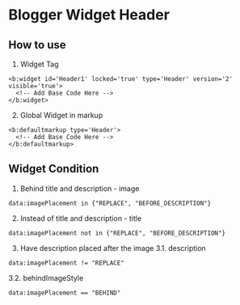 # Blogger Widget Header

## How to use
1. Widget Tag
```
<b:widget id='Header1' locked='true' type='Header' version='2' visible='true'>
  <!-- Add Base Code Here -->
</b:widget>
```

2. Global Widget in markup
```
<b:defaultmarkup type='Header'>
  <!-- Add Base Code Here -->
</b:defaultmarkup>
```

## Widget Condition
1. Behind title and description - image
```
data:imagePlacement in {"REPLACE", "BEFORE_DESCRIPTION"}
```

2. Instead of title and description - title
```
data:imagePlacement not in {"REPLACE", "BEFORE_DESCRIPTION"}
```

3. Have description placed after the image
3.1. description
```
data:imagePlacement != "REPLACE"
```

3.2. behindImageStyle
```
data:imagePlacement == "BEHIND"
```